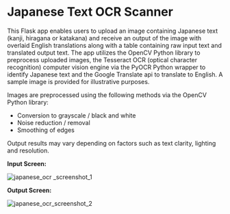 # Japanese Text OCR Scanner

This Flask app enables users to upload an image containing Japanese text (kanji, hiragana or katakana) and receive an output of the image with overlaid English translations along with a table containing raw input text and translated output text. The app utilizes the OpenCV Python library to preprocess uploaded images, the Tesseract OCR (optical character recognition) computer vision engine via the PyOCR Python wrapper to identify Japanese text and the Google Translate api to translate to English. A sample image is provided for illustrative purposes.

Images are preprocessed using the following methods via the OpenCV Python library:
- Conversion to grayscale / black and white
- Noise reduction / removal
- Smoothing of edges

Output results may vary depending on factors such as text clarity, lighting and resolution.

**Input Screen:**

![japanese_ocr _screenshot_1](https://user-images.githubusercontent.com/41703555/233539168-11ada1d9-ce02-45e9-a237-6a093ca6a21d.JPG)

**Output Screen:**

![japanese_ocr_screenshot_2](https://user-images.githubusercontent.com/41703555/233539173-4ed6d89f-b8a0-4ef1-851b-e69823d75983.JPG)
